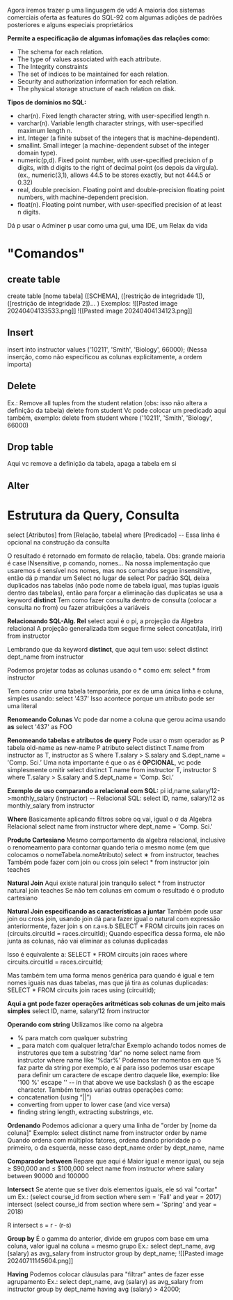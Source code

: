 Agora iremos trazer p uma linguagem de vdd
A maioria dos sistemas comerciais oferta as features do SQL-92 com algumas adições de padrões posteriores e alguns especiais proprietários

**Permite a especificação de algumas infomações das relações como:**
- The schema for each relation.
- The type of values associated with each attribute.
- The Integrity constraints
- The set of indices to be maintained for each relation.
- Security and authorization information for each relation.
- The physical storage structure of each relation on disk.

**Tipos de domínios no SQL:**
- char(n). Fixed length character string, with user-specified length n.
- varchar(n). Variable length character strings, with user-specified maximum length n.
- int. Integer (a finite subset of the integers that is machine-dependent). 
- smallint. Small integer (a machine-dependent subset of the integer domain type).
- numeric(p,d). Fixed point number, with user-specified precision of p digits, with d digits to the right of decimal point (os depois da virgula). (ex., numeric(3,1), allows 44.5 to be stores exactly, but not 444.5 or 0.32)
- real, double precision. Floating point and double-precision floating point numbers, with machine-dependent precision.
- float(n). Floating point number, with user-specified precision of at least n digits.

Dá p usar o Adminer p usar como uma gui, uma IDE, um Relax da vida

# "Comandos"
## create table
create table [nome tabela]
	([SCHEMA],
	([restrição de integridade 1]),
	([restrição de integridade 2])...
	)
	Exemplos: ![[Pasted image 20240404133533.png]]
	![[Pasted image 20240404134123.png]]

## Insert
insert into instructor values ('10211', 'Smith', 'Biology', 66000); (Nessa inserção, como não especificou as colunas explicitamente, a ordem importa)
## Delete
Ex.: Remove all tuples from the student relation (obs: isso não altera a definição da tabela)
	delete from student 
Vc pode colocar um predicado aqui também, exemplo:
	delete from student where ('10211', 'Smith', 'Biology', 66000)
## Drop table
Aqui vc remove a definição da tabela, apaga a tabela em si
## Alter

# Estrutura da Query, Consulta

select [Atributos]
from [Relação, tabela]
where [Predicado]  -- Essa linha é opcional na construção da consulta

O resultado é retornado em formato de relação, tabela.
Obs: grande maioria é case INsensitive, p comando, nomes...
	Na nossa implementação que usaremos é sensível nos nomes, mas nos comandos segue insensitive, então dá p mandar um Select no lugar de select
Por padrão SQL deixa duplicados nas tabelas (não pode nome de tabela igual, mas tuplas iguais dentro das tabelas), então para forçar a eliminação das duplicatas se usa a keyword **distinct**
Tem como fazer consulta dentro de consulta (colocar a consulta no from) ou fazer atribuições a variáveis

**Relacionando SQL-Alg. Rel**
select aqui é o pi, a projeção da Algebra relacional
	A projeção generalizada tbm segue firme
		select concat(lala, iriri)
		from instructor
		
Lembrando que da keyword **distinct**, que aqui tem uso:
	select distinct dept_name
	from instructor

Podemos projetar todas as colunas usando o \* como em: 
	select \* 
	from instructor

Tem como criar uma tabela temporária, por ex de uma única linha e coluna, simples usando:
	select '437'
Isso acontece porque um atributo pode ser uma literal

**Renomeando Colunas**
Vc pode dar nome a coluna que gerou acima usando **as**
	select '437' as FOO
	
**Renomeando tabelas e atributos de query**
Pode usar o msm operador as
P tabela
	old-name as new-name
P atributo
	select distinct T.name
	from instructor as T, instructor as S
	where T.salary > S.salary and S.dept_name = 'Comp. Sci.’
Uma nota importante é que o as é **OPCIONAL**, vc pode simplesmente omitir
	select distinct T.name
	from instructor T, instructor S
	where T.salary > S.salary and S.dept_name = 'Comp. Sci.’

**Exemplo de uso comparando a relacional com SQL:**
pi id,name,salary/12->monthly_salary (instructor)  -- Relacional
SQL:
select ID, name, salary/12 as monthly_salary
from instructor

**Where**
Basicamente aplicando filtros sobre oq vai, igual o σ da Algebra Relacional
select name
from instructor
where dept_name = 'Comp. Sci.'

**Produto Cartesiano**
Mesmo comportamento da algebra relacional, inclusive o renomeamento para contornar quando teria o mesmo nome (em que colocamos o nomeTabela.nomeAtributo)
	select ∗
	from instructor, teaches
Também pode fazer com join ou cross join
	select *
	from instructor join teaches

**Natural Join**
Aqui existe natural join tranquilo
	select *
	from instructor natural join teaches
Se não tem colunas em comum o resultado é o produto cartesiano

**Natural Join especificando as características a juntar**
Também pode usar join ou cross join, usando join dá para fazer igual o natural com expressão anteriormente, fazer join s on r.a=s.b
	SELECT *
	FROM circuits join races on (circuits.circuitId = races.circuitId);
Quando especifica dessa forma, ele não junta as colunas, não vai eliminar as colunas duplicadas

Isso é equivalente a:
	SELECT *
	FROM circuits join races
	where circuits.circuitId = races.circuitId;

Mas também tem uma forma menos genérica para quando é igual e tem nomes iguais nas duas tabelas, mas que já tira as colunas duplicadas:
	SELECT *
	FROM circuits join races using (circuitId);

**Aqui a gnt pode fazer operações aritméticas sob colunas de um jeito mais simples**
	select ID, name, salary/12
	from instructor

**Operando com string**
Utilizamos like como na algebra
- % para match com qualquer substring
- _ para match com qualquer letra/char
Exemplo achando todos nomes de instrutores que tem a substring 'dar' no nome
	select name
	from instructor
	where name like '%dar%'
Podemos ter momentos em que % faz parte da string por exemplo, e aí para isso podemos usar escape para definir um caractere de escape dentro daquele like, exemplo:
	like '100 \%' escape '\'        --  in that above we use backslash (\) as the escape character.
Também temos varias outras operações como:
- concatenation (using “||”)
- converting from upper to lower case (and vice versa)
- finding string length, extracting substrings, etc.

**Ordenando**
Podemos adicionar a query uma linha de "order by [nome da coluna]"
Exemplo:
	select distinct name
	from instructor
	order by name
Quando ordena com múltiplos fatores, ordena dando prioridade p o primeiro, o da esquerda, nesse caso dept_name
	order by dept_name, name

**Comparador between**
Repare que aqui é Maior igual e menor igual, ou seja ≥ $90,000 and ≤ $100,000
	select name from instructor where salary between 90000 and 100000

**Intersect**
Se atente que se tiver dois elementos iguais, ele só vai "cortar" um
Ex.:
	(select course_id from section where sem = 'Fall' and year = 2017)
	intersect
	(select course_id from section where sem = 'Spring' and year = 2018)

R intersect s = r - (r-s)

**Group by**
É o gamma do anterior, divide em grupos com base em uma coluna, valor igual na coluna = mesmo grupo
Ex.:
	select dept_name, avg (salary) as avg_salary 
	from instructor 
	group by dept_name;
![[Pasted image 20240711145604.png]]

**Having**
Podemos colocar cláusulas para "filtrar" antes de fazer esse agrupamento
Ex.:
	select dept_name, avg (salary) as avg_salary 
	from instructor 
	group by dept_name 
	having avg (salary) > 42000;
